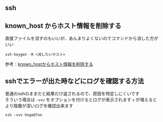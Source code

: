 ssh
---

## known_host からホスト情報を削除する

直接ファイルを消すのもいいが、あんまりよくないのでコマンドから消した方がいい

```
ssh-keygen -R <消したいホスト>
```

参考：[known_hostからホスト情報を削除する](https://qiita.com/mobius01/items/133613e078df3137dafc)

## sshでエラーが出た時などにログを確認する方法

普通のsshのままだと結果だけ返されるので、原因を特定しにくいです  
そういう場合は `-vvv` をオプションを付けるとログが表示されます
`v` が増えるとより階層が深いログを確認出来ます

```
ssh -vvv hoge@foo
```
